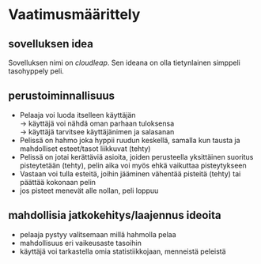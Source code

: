 # Vaatimusmäärittely

## sovelluksen idea
Sovelluksen nimi on *cloudleap*. Sen ideana on olla tietynlainen simppeli tasohyppely peli. 

## perustoiminnallisuus

- Pelaaja voi luoda itselleen käyttäjän \
        -> käyttäjä voi nähdä oman parhaan tuloksensa\
        -> käyttäjä tarvitsee käyttäjänimen ja salasanan
- Pelissä on hahmo joka hyppii ruudun keskellä, samalla kun tausta ja mahdolliset esteet/tasot liikkuvat (tehty)
- Pelissä on jotai kerättäviä asioita, joiden perusteella yksittäinen suoritus pisteytetään (tehty), pelin aika voi myös ehkä vaikuttaa pisteytykseen
- Vastaan voi tulla esteitä, joihin jääminen vähentää pisteitä (tehty) tai päättää kokonaan pelin 
- jos pisteet menevät alle nollan, peli loppuu

## mahdollisia jatkokehitys/laajennus ideoita
- pelaaja pystyy valitsemaan millä hahmolla pelaa
- mahdollisuus eri vaikeusaste tasoihin
- käyttäjä voi tarkastella omia statistiikkojaan, menneistä peleistä



